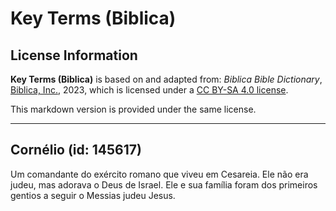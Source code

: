 # Key Terms (Biblica)

## License Information

**Key Terms (Biblica)** is based on and adapted from: _Biblica Bible Dictionary_, [Biblica, Inc.](https://www.biblica.com/), 2023, which is licensed under a [CC BY-SA 4.0 license](https://creativecommons.org/licenses/by-sa/4.0/legalcode.en).

This markdown version is provided under the same license.



--------------------------------

## Cornélio (id: 145617)

Um comandante do exército romano que viveu em Cesareia. Ele não era judeu, mas adorava o Deus de Israel. Ele e sua família foram dos primeiros gentios a seguir o Messias judeu Jesus.


